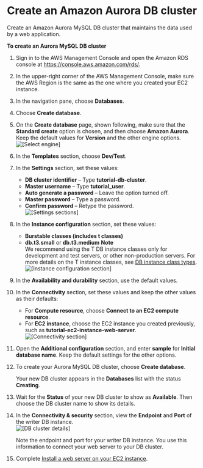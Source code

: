 # Create an Amazon Aurora DB cluster<a name="CHAP_Tutorials.WebServerDB.CreateDBCluster"></a>

Create an Amazon Aurora MySQL DB cluster that maintains the data used by a web application\.

**To create an Aurora MySQL DB cluster**

1. Sign in to the AWS Management Console and open the Amazon RDS console at [https://console\.aws\.amazon\.com/rds/](https://console.aws.amazon.com/rds/)\.

1. In the upper\-right corner of the AWS Management Console, make sure the AWS Region is the same as the one where you created your EC2 instance\.

1. In the navigation pane, choose **Databases**\.

1. Choose **Create database**\.

1. On the **Create database** page, shown following, make sure that the **Standard create** option is chosen, and then choose **Amazon Aurora**\. Keep the default values for **Version** and the other engine options\.   
![\[Select engine\]](http://docs.aws.amazon.com/AmazonRDS/latest/AuroraUserGuide/images/AuroraLaunch01.png)

1. In the **Templates** section, choose **Dev/Test**\.

1. In the **Settings** section, set these values:
   + **DB cluster identifier** – Type **tutorial\-db\-cluster**\.
   + **Master username** – Type **tutorial\_user**\.
   + **Auto generate a password** – Leave the option turned off\.
   + **Master password** – Type a password\.
   + **Confirm password** – Retype the password\.  
![\[Settings sections\]](http://docs.aws.amazon.com/AmazonRDS/latest/AuroraUserGuide/images/Tutorial_WebServer_Settings-Aurora.png)

1. In the **Instance configuration** section, set these values:
   + **Burstable classes \(includes t classes\)**
   + **db\.t3\.small** or **db\.t3\.medium**
**Note**  
We recommend using the T DB instance classes only for development and test servers, or other non\-production servers\. For more details on the T instance classes, see [DB instance class types](Concepts.DBInstanceClass.md#Concepts.DBInstanceClass.Types)\.  
![\[Instance configuration section\]](http://docs.aws.amazon.com/AmazonRDS/latest/AuroraUserGuide/images/Tutorial_WebServer_DB_instance_small_aurora.png)

1. In the **Availability and durability** section, use the default values\.

1. In the **Connectivity** section, set these values and keep the other values as their defaults:
   + For **Compute resource**, choose **Connect to an EC2 compute resource**\.
   + For **EC2 instance**, choose the EC2 instance you created previously, such as **tutorial\-ec2\-instance\-web\-server**\.  
![\[Connectivity section\]](http://docs.aws.amazon.com/AmazonRDS/latest/AuroraUserGuide/images/Tutorial_WebServer_Connectivity.png)

1. Open the **Additional configuration** section, and enter **sample** for **Initial database name**\. Keep the default settings for the other options\.

1. To create your Aurora MySQL DB cluster, choose **Create database**\.

   Your new DB cluster appears in the **Databases** list with the status **Creating**\.

1. Wait for the **Status** of your new DB cluster to show as **Available**\. Then choose the DB cluster name to show its details\.

1. In the **Connectivity & security** section, view the **Endpoint** and **Port** of the writer DB instance\.  
![\[DB cluster details\]](http://docs.aws.amazon.com/AmazonRDS/latest/AuroraUserGuide/images/Tutorial_WebServer_Endpoint_Port_Aurora.png)

   Note the endpoint and port for your writer DB instance\. You use this information to connect your web server to your DB cluster\.

1. Complete [Install a web server on your EC2 instance](CHAP_Tutorials.WebServerDB.CreateWebServer.md)\.